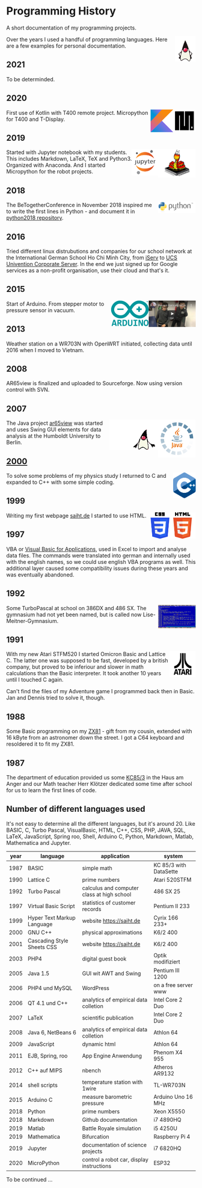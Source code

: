# Programming History

A short documentation of my programming projects.

<img src="pic/duke.gif" align="right">

Over the years I used a handful of programming languages. Here are a few examples for personal documentation.

## 2021

To be determinded.

## 2020

<img src="pic/mlogo.jpg" align="right" width="60px"> <img src="pic/kotlin.svg" align="right" width="60px">

First use of Kotlin with T400 remote project. Micropython for T400 and T-Display.

## 2019

<img src="pic/micropython.jpg" align=right width="100px">
<img src="pic/jupyter.png" align="right" width="70px">

Started with Jupyter notebook with my students. This includes Markdown, LaTeX, TeX and Python3. Organized with Anaconda. And I started Micropython for the robot projects.

## 2018

<img src="pic/python.svg" align="right" width="100px">

The BeTogetherConference in November 2018 inspired me to write the first lines in Python - and document it in [python2018 repository](https://github.com/kreier/python2018).

## 2016

Tried different linux distrubutions and companies for our school network at the International German School Ho Chi Minh City, from [iServ](https://de.wikipedia.org/wiki/IServ) to [UCS Univention Corporate Server](https://en.wikipedia.org/wiki/Univention_Corporate_Server). In the end we just signed up for Google services as a non-profit organisation, use their cloud and that's it.

## 2015

<img src="pic/vacuum.jpg" align="right" height="70px">
<img src="pic/arduino.png" align="right" width="100px">

Start of Arduino. From stepper motor to pressure sensor in vacuum.

## 2013

Weather station on a WR703N with OpenWRT initiated, collecting data until 2016 when I moved to Vietnam.

## 2008

AR65view is finalized and uploaded to Sourceforge. Now using version control with SVN.

## 2007

<img src="pic/java.gif" align="right"> <img src="pic/duke2.gif" align="right">

The Java project [ar65view](https://github.com/kreier/ar65view) was started and uses Swing GUI elements for data analysis at the Humboldt University to Berlin.

## [2000](2000)

<img src="pic/cpp.svg" align="right" width="60px">

To solve some problems of my physics study I returned to C and expanded to C++ with some simple coding.

## 1999

<img src="pic/html5.svg" align="right" width="70px">
<img src="pic/css.svg" align="right" width="50px">

Writing my first webpage [saiht.de](http://saiht.de) I started to use HTML.

## 1997

VBA or [Visual Basic for Applications](https://en.wikipedia.org/wiki/Visual_Basic_for_Applications), used in Excel to import and analyse data files. The commands were translated into german and internally used with the english names, so we could use english VBA programs as well. This additional layer caused some compatibility issues during these years and was eventually abandoned.

## 1992

<img src="pic/turbopascal.png" align="right" width="100px">

Some TurboPascal at school on 386DX and 486 SX. The gymnasium had not yet been named, but is called now Lise-Meitner-Gymnasium.

## 1991

<img src="pic/atari.png" align="right" width="70px">

With my new Atari STFM520 I started Omicron Basic and Lattice C. The latter one was supposed to be fast, developed by a british company, but proved to be inferiour and slower in math calculations than the Basic interpreter. It took another 10 years until I touched C again.

Can't find the files of my Adventure game I programmed back then in Basic. Jan and Dennis tried to solve it, though.

## 1988

Some Basic programming on my [ZX81](https://en.wikipedia.org/wiki/ZX81) - gift from my cousin, extended with 16 kByte from an astronomer down the street. I got a C64 keyboard and resoldered it to fit my ZX81.

## 1987

The department of education provided us some [KC85/3](https://en.wikipedia.org/wiki/KC_85) in the Haus am Anger and our Math teacher Herr Klötzer dedicated some time after school for us to learn the first lines of code.

## Number of different languages used

It's not easy to determine all the different languages, but it's around 20. Like BASIC, C, Turbo Pascal, VisualBasic, HTML, C++, CSS, PHP, JAVA, SQL, LaTeX, JavaScript, Spring roo, Shell, Arduino C, Python, Markdown, Matlab, Mathematica and Jupyter. 

| year | language                   | application                                | system                 |
|------|----------------------------|--------------------------------------------|------------------------|
| 1987 | BASIC                      | simple math                                | KC 85/3 with DataSette |
| 1990 | Lattice C                  | prime numbers                              | Atari 520STFM          |
| 1992 | Turbo Pascal               | calculus and computer class at high school | 486 SX 25              |
| 1997 | Virtual Basic Script       | statistics of customer records             | Pentium II 233         |
| 1999 | Hyper Text Markup Language | website https://saiht.de                   | Cyrix 166 233+         |
| 2000 | GNU C++                    | physical approximations                    | K6/2 400               |
| 2001 | Cascading Style Sheets CSS | website https://saiht.de                   | K6/2 400               |
| 2003 | PHP4                       | digital guest book                         | Optik modifiziert      |
| 2005 | Java 1.5                   | GUI wit AWT and Swing                      | Pentium III 1200       |
| 2006 | PHP4 und MySQL             | WordPress                                  | on a free server www   |
| 2006 | QT 4.1 und C++             | analytics of empirical data colletion      | Intel Core 2 Duo       |
| 2007 | LaTeX                      | scientific publication                     | Intel Core 2 Duo       |
| 2008 | Java 6, NetBeans 6         | analytics of empirical data colletion      | Athlon 64              |
| 2009 | JavaScript                 | dynamic html                               | Athlon 64              |
| 2011 | EJB, Spring, roo           | App Engine Anwendung                       | Phenom X4 955          |
| 2012 | C++ auf MIPS               | nbench                                     | Atheros AR9132         |
| 2014 | shell scripts              | temperature station with 1wire             | TL-WR703N              |
| 2015 | Arduino C                  | measure barometric pressure                | Arduino Uno 16 MHz     |
| 2018 | Python                     | prime numbers                              | Xeon X5550             |
| 2018 | Markdown                   | Github documentation                       | i7 4890HQ              |
| 2019 | Matlab                     | Battle Royale simulation                   | i5 4250U               |
| 2019 | Mathematica                | Bifurcation                                | Raspberry Pi 4         |
| 2019 | Jupyter                    | documentation of science projects          | i7 6820HQ              |
| 2020 | MicroPython                | control a robot car, display instructions  | ESP32                  |

To be continued ...
